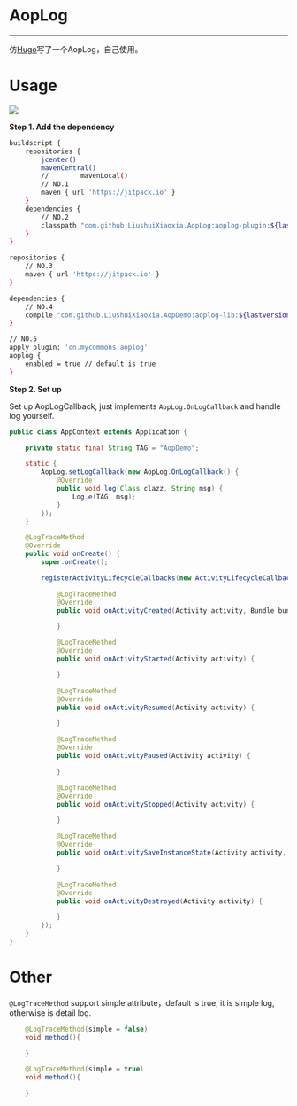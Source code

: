 # AopLog

---

仿[Hugo](https://github.com/JakeWharton/hugo)写了一个AopLog，自己使用。


# Usage

[![](https://jitpack.io/v/LiushuiXiaoxia/AopLog.svg)](https://jitpack.io/#LiushuiXiaoxia/AopLog)


**Step 1. Add the dependency**

```sh
buildscript {
    repositories {
        jcenter()
        mavenCentral()
        //        mavenLocal()
        // NO.1
        maven { url 'https://jitpack.io' }
    }
    dependencies {
        // NO.2
        classpath "com.github.LiushuiXiaoxia.AopLog:aoplog-plugin:${lastversion}"
    }
}

repositories {
    // NO.3
    maven { url 'https://jitpack.io' }
}

dependencies {
    // NO.4
    compile "com.github.LiushuiXiaoxia.AopDemo:aoplog-lib:${lastversion}"
}

// NO.5
apply plugin: 'cn.mycommons.aoplog'
aoplog {
    enabled = true // default is true
}
```

**Step 2. Set up**

Set up AopLogCallback, just implements `AopLog.OnLogCallback` and handle log yourself.

```java
public class AppContext extends Application {

    private static final String TAG = "AopDemo";

    static {
        AopLog.setLogCallback(new AopLog.OnLogCallback() {
            @Override
            public void log(Class clazz, String msg) {
                Log.e(TAG, msg);
            }
        });
    }

    @LogTraceMethod
    @Override
    public void onCreate() {
        super.onCreate();

        registerActivityLifecycleCallbacks(new ActivityLifecycleCallbacks() {

            @LogTraceMethod
            @Override
            public void onActivityCreated(Activity activity, Bundle bundle) {

            }

            @LogTraceMethod
            @Override
            public void onActivityStarted(Activity activity) {

            }

            @LogTraceMethod
            @Override
            public void onActivityResumed(Activity activity) {

            }

            @LogTraceMethod
            @Override
            public void onActivityPaused(Activity activity) {

            }

            @LogTraceMethod
            @Override
            public void onActivityStopped(Activity activity) {

            }

            @LogTraceMethod
            @Override
            public void onActivitySaveInstanceState(Activity activity, Bundle bundle) {

            }

            @LogTraceMethod
            @Override
            public void onActivityDestroyed(Activity activity) {

            }
        });
    }
}
```

# Other

`@LogTraceMethod` support simple attribute，default is true, it is simple log, otherwise is detail log.

```java
    @LogTraceMethod(simple = false)
    void method(){

    }

    @LogTraceMethod(simple = true)
    void method(){

    }
```